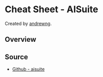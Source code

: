 # Cheat Sheet - AISuite

Created by [andrewng](https://github.com/andrewyng).

## Overview

## Source
- [Github - aisuite](https://github.com/andrewyng/aisuite)
